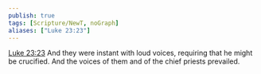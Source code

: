 ```yaml
---
publish: true
tags: [Scripture/NewT, noGraph]
aliases: ["Luke 23:23"]
---
```

[Luke 23:23](https://churchofjesuschrist.org/study/scriptures/nt/luke/23?lang=eng&id=p23#p23) And they were instant with loud voices, requiring that he might be crucified. And the voices of them and of the chief priests prevailed.
